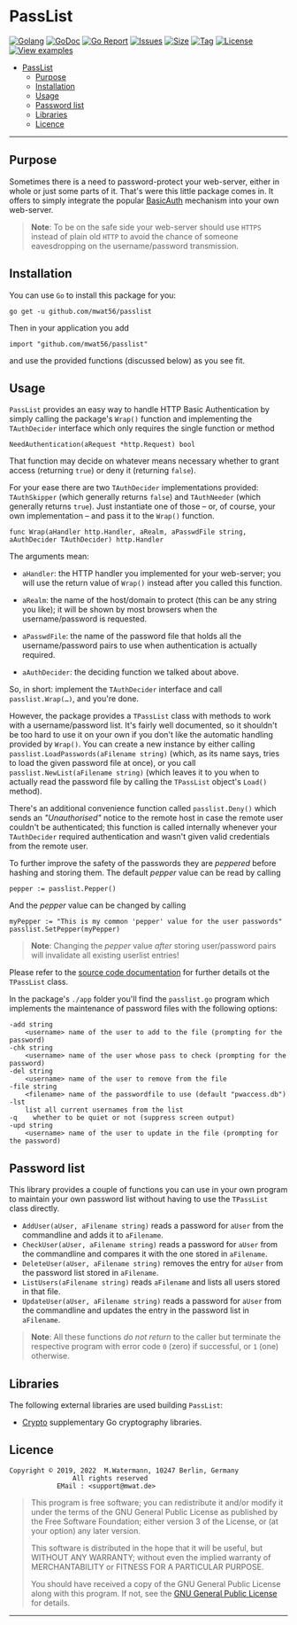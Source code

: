 # PassList

[![Golang](https://img.shields.io/badge/Language-Go-green.svg)](https://golang.org)
[![GoDoc](https://godoc.org/github.com/mwat56/passlist?status.svg)](https://godoc.org/github.com/mwat56/passlist)
[![Go Report](https://goreportcard.com/badge/github.com/mwat56/passlist)](https://goreportcard.com/report/github.com/mwat56/passlist)
[![Issues](https://img.shields.io/github/issues/mwat56/passlist.svg)](https://github.com/mwat56/passlist/issues?q=is%3Aopen+is%3Aissue)
[![Size](https://img.shields.io/github/repo-size/mwat56/passlist.svg)](https://github.com/mwat56/passlist/)
[![Tag](https://img.shields.io/github/tag/mwat56/passlist.svg)](https://github.com/mwat56/passlist/tags)
[![License](https://img.shields.io/github/license/mwat56/passlist.svg)](https://github.com/mwat56/passlist/blob/main/LICENSE)
[![View examples](https://img.shields.io/badge/learn%20by-examples-0077b3.svg)](https://github.com/mwat56/passlist/blob/main/cmd/pwaccess.go)

- [PassList](#passlist)
	- [Purpose](#purpose)
	- [Installation](#installation)
	- [Usage](#usage)
	- [Password list](#password-list)
	- [Libraries](#libraries)
	- [Licence](#licence)

----

## Purpose

Sometimes there is a need to password-protect your web-server, either in whole or just some parts of it.
That's were this little package comes in.
It offers to simply integrate the popular [BasicAuth](https://en.wikipedia.org/wiki/Basic_access_authentication) mechanism into your own web-server.

> **Note**: To be on the safe side your web-server should use `HTTPS` instead of plain old `HTTP` to avoid the chance of someone eavesdropping on the username/password transmission.

## Installation

You can use `Go` to install this package for you:

    go get -u github.com/mwat56/passlist

Then in your application you add

    import "github.com/mwat56/passlist"

and use the provided functions (discussed below) as you see fit.

## Usage

`PassList` provides an easy way to handle HTTP Basic Authentication by simply calling the package's `Wrap()` function and implementing the `TAuthDecider` interface which only requires the single function or method

    NeedAuthentication(aRequest *http.Request) bool

That function may decide on whatever means necessary whether to grant access (returning `true`) or deny it (returning `false`).

For your ease there are two `TAuthDecider` implementations provided: `TAuthSkipper` (which generally returns `false`) and `TAuthNeeder` (which generally returns `true`).
Just instantiate one of those – or, of course, your own implementation – and pass it to the `Wrap()` function.

    func Wrap(aHandler http.Handler, aRealm, aPasswdFile string, aAuthDecider TAuthDecider) http.Handler

The arguments mean:

* `aHandler`: the HTTP handler you implemented for your web-server; you will use the return value of `Wrap()` instead after you called this function.

* `aRealm`: the name of the host/domain to protect (this can be any string you like); it will be shown by most browsers when the username/password is requested.

* `aPasswdFile`: the name of the password file that holds all the username/password pairs to use when authentication is actually required.

* `aAuthDecider`: the deciding function we talked about above.

So, in short: implement the `TAuthDecider` interface and call `passlist.Wrap(…)`, and you're done.

However, the package provides a `TPassList` class with methods to work with a username/password list.
It's fairly well documented, so it shouldn't be too hard to use it on your own if you don't like the automatic handling provided by `Wrap()`.
You can create a new instance by either calling `passlist.LoadPasswords(aFilename string)` (which, as its name says, tries to load the given password file at once), or you call `passlist.NewList(aFilename string)` (which leaves it to you when to actually read the password file by calling the `TPassList` object's `Load()` method).

There's an additional convenience function called `passlist.Deny()` which sends an _"Unauthorised"_ notice to the remote host in case the remote user couldn't be authenticated; this function is called internally whenever your `TAuthDecider` required authentication and wasn't given valid credentials from the remote user.

To further improve the safety of the passwords they are _peppered_ before hashing and storing them.
The default _pepper_ value can be read by calling

	pepper := passlist.Pepper()

And the _pepper_ value can be changed by calling

	myPepper := "This is my common 'pepper' value for the user passwords"
	passlist.SetPepper(myPepper)

> **Note**: Changing the _pepper_ value _after_ storing user/password pairs will invalidate all existing userlist entries!

Please refer to the [source code documentation](https://godoc.org/github.com/mwat56/passlist#TPassList) for further details ot the `TPassList` class.

In the package's `./app` folder you'll find the `passlist.go` program which implements the maintenance of password files with the following options:

	-add string
		<username> name of the user to add to the file (prompting for the password)
	-chk string
		<username> name of the user whose pass to check (prompting for the password)
	-del string
		<username> name of the user to remove from the file
	-file string
		<filename> name of the passwordfile to use (default "pwaccess.db")
	-lst
		list all current usernames from the list
	-q    whether to be quiet or not (suppress screen output)
	-upd string
		<username> name of the user to update in the file (prompting for the password)

## Password list

This library provides a couple of functions you can use in your own program to maintain your own password list without having to use the `TPassList` class directly.

* `AddUser(aUser, aFilename string)` reads a password for `aUser` from the commandline and adds it to `aFilename`.
* `CheckUser(aUser, aFilename string)` reads a password for `aUser` from the commandline and compares it with the one stored in `aFilename`.
* `DeleteUser(aUser, aFilename string)` removes the entry for `aUser` from the password list stored in `aFilename`.
* `ListUsers(aFilename string)` reads `aFilename` and lists all users stored in that file.
* `UpdateUser(aUser, aFilename string)` reads a password for `aUser` from the commandline and updates the entry in the password list in `aFilename`.

> **Note**: All these functions _do not return_ to the caller but terminate the respective program with error code `0` (zero) if successful, or `1` (one) otherwise.

## Libraries

The following external libraries are used building `PassList`:

* [Crypto](https://godoc.org/golang.org/x/crypto) supplementary Go cryptography libraries.

## Licence

    Copyright © 2019, 2022  M.Watermann, 10247 Berlin, Germany
                    All rights reserved
                EMail : <support@mwat.de>

> This program is free software; you can redistribute it and/or modify it under the terms of the GNU General Public License as published by the Free Software Foundation; either version 3 of the License, or (at your option) any later version.
>
> This software is distributed in the hope that it will be useful, but WITHOUT ANY WARRANTY; without even the implied warranty of MERCHANTABILITY or FITNESS FOR A PARTICULAR PURPOSE.
>
> You should have received a copy of the GNU General Public License along with this program.  If not, see the [GNU General Public License](http://www.gnu.org/licenses/gpl.html) for details.

----
